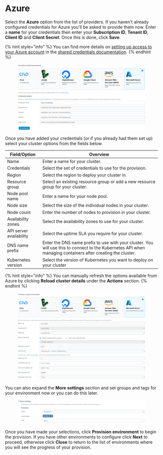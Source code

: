 # Azure

Select the **Azure** option from the list of providers. If you haven't already configured credentials for Azure you'll be asked to provide them now. Enter a **name** for your credentials then enter your **Subscription ID**, **Tenant ID**, **Client ID** and **Client Secret**. Once this is done, click **Save**.

{% hint style="info" %}
You can find more details on [setting up access to your Azure account](../../../settings/credentials/aks.md) in the [shared credentials documentation](../../../settings/credentials/).
{% endhint %}

<figure><img src="../../../../.gitbook/assets/2.15-kaas-creds-aks.png" alt=""><figcaption></figcaption></figure>

Once you have added your credentials (or if you already had them set up) select your cluster options from the fields below.

| Field/Option            | Overview                                                                                                                                                    |
| ----------------------- | ----------------------------------------------------------------------------------------------------------------------------------------------------------- |
| Name                    | Enter a name for your cluster.                                                                                                                              |
| Credentials             | Select the set of credentials to use for the provision.                                                                                                     |
| Region                  | Select the region to deploy your cluster in.                                                                                                                |
| Resource group          | Select an existing resource group or add a new resource group for your cluster.                                                                             |
| Node pool name          | Enter a name for your node pool.                                                                                                                            |
| Node size               | Select the size of the individual nodes in your cluster.                                                                                                    |
| Node count              | Enter the number of nodes to provision in your cluster.                                                                                                     |
| Availability zones      | Select the availability zones to use for your cluster.                                                                                                      |
| API server availability | Select the uptime SLA you require for your cluster.                                                                                                         |
| DNS name prefix         | Enter the DNS name prefix to use with your cluster. You will use this to connect to the Kubernetes API when managing containers after creating the cluster. |
| Kubernetes version      | Select the version of Kubernetes you want to deploy on your cluster                                                                                         |

{% hint style="info" %}
You can manually refresh the options available from Azure by clicking **Reload cluster details** under the **Actions** section.
{% endhint %}

<figure><img src="../../../../.gitbook/assets/2.15-kaas-provision-aks.png" alt=""><figcaption></figcaption></figure>

You can also expand the **More settings** section and set groups and tags for your environment now or you can do this later.

<figure><img src="../../../../.gitbook/assets/2.15-kaas-provision-moresettings.png" alt=""><figcaption></figcaption></figure>

Once you have made your selections, click **Provision environment** to begin the provision. If you have other environments to configure click **Next** to proceed, otherwise click **Close** to return to the list of environments where you will see the progress of your provision.
